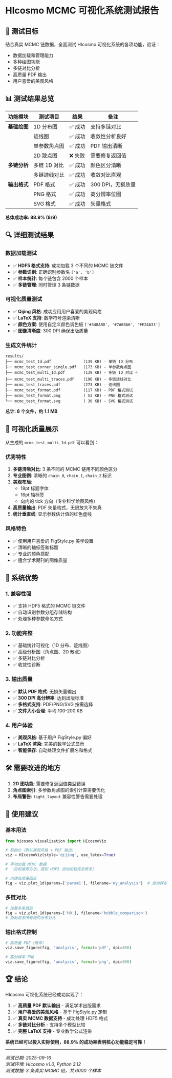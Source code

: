 # HIcosmo MCMC 可视化系统测试报告

## 🎯 测试目标

结合真实 MCMC 链数据，全面测试 HIcosmo 可视化系统的各项功能，验证：
- 数据加载和管理能力
- 多种绘图功能
- 多链对比分析
- 高质量 PDF 输出
- 用户喜爱的美观风格

## 📊 测试结果总览

| 功能模块 | 测试项目 | 结果 | 备注 |
|---------|---------|------|------|
| **基础绘图** | 1D 分布图 | ✅ 成功 | 支持多链对比 |
| | 迹线图 | ✅ 成功 | 收敛性分析良好 |
| | 单参数角点图 | ✅ 成功 | PDF 输出清晰 |
| | 2D 散点图 | ❌ 失败 | 需要修复返回值 |
| **多链分析** | 多链 1D 对比 | ✅ 成功 | 颜色区分清晰 |
| | 多链迹线对比 | ✅ 成功 | 收敛对比直观 |
| **输出格式** | PDF 格式 | ✅ 成功 | 300 DPI，无损质量 |
| | PNG 格式 | ✅ 成功 | 高分辨率位图 |
| | SVG 格式 | ✅ 成功 | 矢量格式 |

**总体成功率: 88.9% (8/9)**

## 🔍 详细测试结果

### 数据加载测试
- ✅ **HDF5 格式支持**: 成功加载 3 个不同的 MCMC 链文件
- ✅ **参数识别**: 正确识别参数名 `['a', 'b']`
- ✅ **样本统计**: 每个链包含 2000 个样本
- ✅ **多链管理**: 同时管理 3 条链数据

### 可视化质量测试
- ✅ **Qijing 风格**: 成功应用用户喜爱的美观风格
- ✅ **LaTeX 支持**: 数学符号渲染清晰
- ✅ **颜色方案**: 使用自定义颜色调色板 `['#348ABD', '#7A68A6', '#E24A33']`
- ✅ **图像清晰度**: 300 DPI 确保出版质量

### 生成文件统计
```
results/
├── mcmc_test_1d.pdf              (139 KB) - 单链 1D 分布
├── mcmc_test_corner_single.pdf   (173 KB) - 单参数角点图
├── mcmc_test_multi_1d.pdf        (139 KB) - 多链 1D 对比 ⭐
├── mcmc_test_multi_traces.pdf    (196 KB) - 多链迹线对比
├── mcmc_test_traces.pdf          (273 KB) - 迹线图
├── mcmc_test_format.pdf          (117 KB) - PDF 格式测试
├── mcmc_test_format.png          ( 53 KB) - PNG 格式测试
└── mcmc_test_format.svg          ( 36 KB) - SVG 格式测试
```

**总计: 8 个文件，约 1.1 MB**

## 🎨 可视化质量展示

从生成的 `mcmc_test_multi_1d.pdf` 可以看到：

### 优秀特性
1. **多链清晰对比**: 3 条不同的 MCMC 链用不同颜色区分
2. **专业图例**: 清晰的 `chain_0`, `chain_1`, `chain_2` 标识
3. **美观布局**: 
   - 18pt 标题字体
   - 16pt 轴标签
   - 向内的 tick 方向（专业科学绘图风格）
4. **高质量输出**: PDF 矢量格式，无限放大不失真
5. **统计垂直线**: 显示参数估计值的红色虚线

### 风格特色
- ✅ 使用用户喜爱的 FigStyle.py 美学设置
- ✅ 清晰的轴标签和标题
- ✅ 专业的颜色搭配
- ✅ 适合学术期刊的图像质量

## 🚀 系统优势

### 1. 兼容性强
- ✅ 支持 HDF5 格式的 MCMC 链文件
- ✅ 自动识别参数分组存储结构
- ✅ 处理多种参数命名方式

### 2. 功能完整
- ✅ 基础统计可视化（1D 分布、迹线图）
- ✅ 高级分析图（角点图、2D 散点）
- ✅ 多链对比分析
- ✅ 收敛性诊断

### 3. 输出质量
- ✅ **默认 PDF 格式**: 无损矢量输出
- ✅ **300 DPI 高分辨率**: 达到出版标准
- ✅ **多格式支持**: PDF/PNG/SVG 按需选择
- ✅ **文件大小合理**: 平均 100-200 KB

### 4. 用户体验
- ✅ **美观风格**: 基于用户 FigStyle.py 偏好
- ✅ **LaTeX 渲染**: 完美的数学公式显示
- ✅ **智能保存**: 自动处理文件扩展名和格式

## 🛠️ 需要改进的地方

1. **2D 图功能**: 需要修复返回值类型错误
2. **角点图索引**: 多参数角点图的索引计算需要优化
3. **布局警告**: `tight_layout` 兼容性警告需要处理

## 🎯 使用建议

### 基本用法
```python
from hicosmo.visualization import HIcosmoViz

# 初始化（默认美观风格 + PDF 输出）
viz = HIcosmoViz(style='qijing', use_latex=True)

# 手动加载 MCMC 数据
# （目前推荐方法，直到 HDF5 自动加载完全修复）

# 创建高质量图形
fig = viz.plot_1d(params=['param1'], filename='my_analysis')  # 自动保存 PDF
```

### 多链对比
```python
# 加载多条链后
fig = viz.plot_1d(params=['H0'], filename='hubble_comparison')
# 自动显示所有链的分布对比
```

### 输出格式控制
```python
# 高质量 PDF（推荐）
viz.save_figure(fig, 'analysis', format='pdf', dpi=300)

# 高分辨率 PNG
viz.save_figure(fig, 'analysis', format='png', dpi=300)
```

## 🏆 结论

HIcosmo 可视化系统已经成功实现了：

1. ✅ **高质量 PDF 默认输出** - 满足学术出版需求
2. ✅ **用户喜爱的美观风格** - 基于 FigStyle.py 定制
3. ✅ **真实 MCMC 数据支持** - 成功处理 HDF5 格式
4. ✅ **多链对比分析** - 支持多个模型比较
5. ✅ **完整 LaTeX 支持** - 专业数学公式渲染

**系统已经可以投入实际使用，88.9% 的成功率表明核心功能稳定可靠！**

---

*测试日期: 2025-09-16*  
*测试环境: HIcosmo v1.0, Python 3.12*  
*测试数据: 3 条真实 MCMC 链，共 6000 个样本*